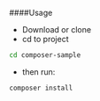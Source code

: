 ####Usage
- Download or clone
- cd to project
```bash
cd composer-sample
```
- then run:
```bash
composer install
```
